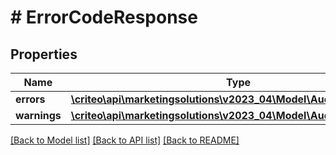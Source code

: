 # # ErrorCodeResponse

## Properties

Name | Type | Description | Notes
------------ | ------------- | ------------- | -------------
**errors** | [**\criteo\api\marketingsolutions\v2023_04\Model\AudienceError[]**](AudienceError.md) |  |
**warnings** | [**\criteo\api\marketingsolutions\v2023_04\Model\AudienceWarning[]**](AudienceWarning.md) |  | [optional]

[[Back to Model list]](../../README.md#models) [[Back to API list]](../../README.md#endpoints) [[Back to README]](../../README.md)
